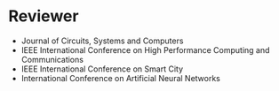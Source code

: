 # Reviewer
* Journal of Circuits, Systems and Computers
* IEEE International Conference on High Performance Computing and Communications
* IEEE International Conference on Smart City
* International Conference on Artificial Neural Networks